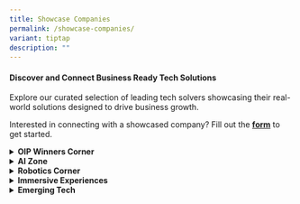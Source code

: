 ```yaml
---
title: Showcase Companies
permalink: /showcase-companies/
variant: tiptap
description: ""
---
```

<h4>Discover and Connect Business Ready Tech Solutions</h4>
<p>Explore our curated selection of leading tech solvers showcasing their
real-world solutions designed to drive business growth.</p>
<p>Interested in connecting with a showcased company? Fill out the <strong><a href="https://form.gov.sg/666287f0a5035a6fe2d176ee" rel="noopener noreferrer nofollow" target="_blank">form</a></strong> to
get started.</p>
<div data-type="detailGroup" class="isomer-accordion isomer-accordion-white">
<details class="isomer-details">
<summary><strong>OIP Winners Corner</strong>
</summary>
<div data-type="detailsContent" class="isomer-details-content">
<p></p>
<table style="minWidth: 50px">
<colgroup>
<col>
<col>
</colgroup>
<tbody>
<tr>
<th rowspan="1" colspan="2">
<p>Our <strong>OIP Winners Corner</strong> at PIXEL celebrates groundbreaking
innovations from<strong> t</strong>he Open Innovation Platform<strong>. Explore winning solutions that tackle real-world business challenges across diverse sectors.</strong>
</p>
</th>
</tr>
<tr>
<td rowspan="1" colspan="1">
<div class="isomer-image-wrapper">
<img style="width: 100%" height="auto" width="100%" alt="" src="/images/winner__circular_unite.png">
</div>
</td>
<td rowspan="1" colspan="1">
<p><strong><u>Circular Unite</u></strong>
</p>
<p>Circular Unite is your trusted partner in the journey towards corporate
decarbonization, committed to the ambitious Net Zero 2050 target.</p>
<p><a rel="noopener noreferrer nofollow" target="_blank">https://www.circularunite.com/</a>
</p>
</td>
</tr>
<tr>
<td rowspan="1" colspan="1">
<div class="isomer-image-wrapper">
<img style="width: 100%" height="auto" width="100%" alt="" src="/images/winner___groundup_ai.png">
</div>
<p></p>
</td>
<td rowspan="1" colspan="1">
<p><strong><u>Groundup.ai</u></strong>
</p>
<p>Groundup.ai prevents industrial unplanned downtime, a USD1.5 Trillion
problem a year.
<br><a rel="noopener noreferrer nofollow" target="_blank">https://groundup.ai/</a>
</p>
</td>
</tr>
<tr>
<td rowspan="1" colspan="1">
<div class="isomer-image-wrapper">
<img style="width: 100%" height="auto" width="100%" alt="" src="/images/winners___movel_ai.png">
</div>
</td>
<td rowspan="1" colspan="1">
<p><strong><u>Movel.ai</u></strong>
</p>
<p>Movel.ai cuts down on deployment time and cost, enabling you to get your
robots up and running quickly, efficiently, and with minimal training.</p>
<p><a rel="noopener noreferrer nofollow" target="_blank">http://www.movel.ai/</a>
</p>
</td>
</tr>
<tr>
<td rowspan="1" colspan="1">
<p></p>
<div class="isomer-image-wrapper">
<img style="width: 100%" height="auto" width="100%" alt="" src="/images/winner___nexus.png">
</div>
</td>
<td rowspan="1" colspan="1">
<p><strong><u>Nexus FrontierTech</u></strong>
</p>
<p>Nexus FrontierTech empowers institutions with financial data processing
products through its proprietary generative AI platform that automates
data-driven processes, extracting valuable insights from unstructured data
to provide traceable data in real time for various financial processes
in banking, asset management and insurance industry.</p>
<p><a rel="noopener noreferrer nofollow" target="_blank">http://www.nexusfrontier.tech/</a>
</p>
</td>
</tr>
<tr>
<td rowspan="1" colspan="1">
<div class="isomer-image-wrapper">
<img style="width: 100%" height="auto" width="100%" alt="" src="/images/winner___trakomatic.png">
</div>
</td>
<td rowspan="1" colspan="1">
<p><strong><u>Trakomatic</u></strong>
</p>
<p>Trakomatic specialise in cutting-edge video analytics technologies that
equip&nbsp;global businesses big or small with people counting, tracking
and facial recognition analysis solutions.</p>
<p><a rel="noopener noreferrer nofollow" target="_blank">https://www.trakomatic.com/</a>
</p>
</td>
</tr>
<tr>
<td rowspan="1" colspan="1">
<div class="isomer-image-wrapper">
<img style="width: 100%" height="auto" width="100%" alt="" src="/images/winner__kookree.png">
</div>
</td>
<td rowspan="1" colspan="1">
<p><strong><u>Kookree</u></strong>
</p>
<p>Kookree is dedicated to advancing artificial intelligence (AI) to serve
the broader good of humanity.</p>
<p><a rel="noopener noreferrer nofollow" target="_blank">https://kookree.ai/</a>
</p>
</td>
</tr>
</tbody>
</table>
</div>
</details>
<details class="isomer-details">
<summary><strong>AI Zone</strong>
</summary>
<div data-type="detailsContent" class="isomer-details-content">
<table style="minWidth: 50px">
<colgroup>
<col>
<col>
</colgroup>
<tbody>
<tr>
<th rowspan="1" colspan="2">
<p>Our AI (Artificial Intelligence) zone showcases the latest advancements
in machine learning, natural language processing, and data analytics. Discover
how AI is revolutionising industries by enhancing decision-making, automating
tasks, and providing personalised experiences.</p>
</th>
</tr>
<tr>
<td rowspan="1" colspan="1">
<p></p>
<div class="isomer-image-wrapper">
<img style="width: 100%" height="auto" width="100%" alt="" src="/images/ai_zone__ailytics.png">
</div>
</td>
<td rowspan="1" colspan="1">
<p><strong><u>Ailytics</u></strong>
</p>
<p></p>
<p>Ailytics helps industrial companies improve safety and maximise productivity
by providing video analytics solutions for safety and productivity monitoring.</p>
<p><strong><a href="https://ailytics.ai/" rel="noopener noreferrer nofollow" target="_blank">https://ailytics.ai/</a></strong>
</p>
</td>
</tr>
<tr>
<td rowspan="1" colspan="1">
<div class="isomer-image-wrapper">
<img style="width: 100%" height="auto" width="100%" alt="" src="/images/ai_zone___Belive.png">
</div>
</td>
<td rowspan="1" colspan="1">
<p><strong><u>BeLive Technology</u></strong>
</p>
<p>BeLive Technology offers white-label, fully customizable, end-to-end live
streaming solutions for brands worldwide.</p>
<p><strong><a href="https://belive.technology/" rel="noopener noreferrer nofollow" target="_blank">https://belive.technology/</a></strong>
</p>
</td>
</tr>
<tr>
<td rowspan="1" colspan="1">
<p></p>
<div class="isomer-image-wrapper">
<img style="width: 100%" height="auto" width="100%" alt="" src="/images/ai_zone___datature.png">
</div>
</td>
<td rowspan="1" colspan="1">
<p><strong><u>Datature</u></strong>
</p>
<p>Datature simplifies the way people build deep-learning capabilities.</p>
<p><a rel="noopener noreferrer nofollow" target="_blank">https://datature.com/</a>
</p>
</td>
</tr>
<tr>
<td rowspan="1" colspan="1">
<p></p>
<div class="isomer-image-wrapper">
<img style="width: 100%" height="auto" width="100%" alt="" src="/images/ai_zone___glee_trees.png">
</div>
</td>
<td rowspan="1" colspan="1">
<p><strong><u>Gleematic</u></strong>
</p>
<p>Gleematic can read documents in Asian languages and make various I.T.
applications talk to one another without complicated programming.</p>
<p><a rel="noopener noreferrer nofollow" target="_blank">https://www.gleematic.com/</a>
</p>
</td>
</tr>
<tr>
<td rowspan="1" colspan="1">
<p></p>
<div class="isomer-image-wrapper">
<img style="width: 100%" height="auto" width="100%" alt="" src="/images/ai_zone___greenairy.png">
</div>
</td>
<td rowspan="1" colspan="1">
<p><strong><u>Greenairy</u></strong>
</p>
<p>Discover Greenairy’s beautiful smart plant towers, designed for superior
air purification at work or educational microgreen gardening at school.</p>
<p><a rel="noopener noreferrer nofollow" target="_blank">https://www.greenairy.sg/</a>
</p>
</td>
</tr>
<tr>
<td rowspan="1" colspan="1">
<p></p>
<div class="isomer-image-wrapper">
<img style="width: 100%" height="auto" width="100%" alt="" src="/images/ai_zone___hendricks.png">
</div>
</td>
<td rowspan="1" colspan="1">
<p><strong><u>Hendricks Corp</u></strong>
</p>
<p>Hendricks Corp is revolutionizing the future of retail, drive-thru, and
hospitality with cutting-edge video analytics and AI solutions</p>
<p><a rel="noopener noreferrer nofollow" target="_blank">http://hendrickscorp.com/</a>
</p>
</td>
</tr>
<tr>
<td rowspan="1" colspan="1">
<p></p>
<div class="isomer-image-wrapper">
<img style="width: 100%" height="auto" width="100%" alt="" src="/images/ai_zone___inside_tech.png">
</div>
</td>
<td rowspan="1" colspan="1">
<p><strong><u>Inside Technologies</u></strong>
</p>
<p>Inside Technologies’ AI platform enhances employee engagement and workplace
insights.
<br><a rel="noopener noreferrer nofollow" target="_blank">https://inside.software/</a>
</p>
</td>
</tr>
<tr>
<td rowspan="1" colspan="1">
<p></p>
<div class="isomer-image-wrapper">
<img style="width: 100%" height="auto" width="100%" alt="" src="/images/ai_zone___mind_master.png">
</div>
</td>
<td rowspan="1" colspan="1">
<p><strong><u>MindMaster</u></strong>
</p>
<p>MindMaster’s AI-driven marketplace revolutionises customer engagement
and sales strategies.</p>
<p><a rel="noopener noreferrer nofollow" target="_blank">https://mindmaster.com.sg/</a>
</p>
</td>
</tr>
<tr>
<td rowspan="1" colspan="1">
<div class="isomer-image-wrapper">
<img style="width: 100%" height="auto" width="100%" alt="" src="/images/ai_zone__nudgyt.png">
</div>
</td>
<td rowspan="1" colspan="1">
<p><strong><u>Nudgyt</u></strong>
</p>
<p>Nudgyt’s behavioral AI enhances workplace productivity and smarter decision-making.</p>
<p><a href="https://www.nudgyt.com/" rel="noopener noreferrer nofollow" target="_blank">https://www.nudgyt.com/</a>
</p>
</td>
</tr>
<tr>
<td rowspan="1" colspan="1">
<p></p>
<div class="isomer-image-wrapper">
<img style="width: 100%" height="auto" width="100%" alt="" src="/images/ai_zone___pand_ai_.png">
</div>
</td>
<td rowspan="1" colspan="1">
<p><strong><u>Pand.ai</u></strong>
</p>
<p>Pand.ai'sAI chatbots provide personalized customer interactions with high
engagement.</p>
<p><a rel="noopener noreferrer nofollow" target="_blank">https://www.pand.ai/</a>
</p>
</td>
</tr>
<tr>
<td rowspan="1" colspan="1">
<p></p>
<div class="isomer-image-wrapper">
<img style="width: 100%" height="auto" width="100%" alt="" src="/images/ai_zone___staple_ai.png">
</div>
</td>
<td rowspan="1" colspan="1">
<p><strong><u>Staple AI</u></strong>
</p>
<p>Staple AI automates document processing for businesses and financial institutions.</p>
<p><a rel="noopener noreferrer nofollow" target="_blank">https://www.staple.ai/</a>
</p>
</td>
</tr>
<tr>
<td rowspan="1" colspan="1">
<p></p>
<div class="isomer-image-wrapper">
<img style="width: 100%" height="auto" width="100%" alt="" src="/images/ai_zone__voncierge.png">
</div>
</td>
<td rowspan="1" colspan="1">
<p><strong><u>Voncierge</u></strong>
</p>
<p>Voncierge’s AI-powered virtual concierge elevates hospitality and service
experiences.</p>
<p><a rel="noopener noreferrer nofollow" target="_blank">https://voncierge.tech/</a>
</p>
</td>
</tr>
<tr>
<td rowspan="1" colspan="1">
<p></p>
<div class="isomer-image-wrapper">
<img style="width: 100%" height="auto" width="100%" alt="" src="/images/ai_zone___xrator.png">
</div>
</td>
<td rowspan="1" colspan="1">
<p><strong><u>XRATOR</u></strong>
</p>
<p>Countinuous Threat Exposure Assessment platform helps organizations manage
their cybersecurity posture to ensure it aligns with business goals and
the threat landscape.</p>
<p><a rel="noopener noreferrer nofollow" target="_blank">https://www.x-rator.com/</a>
</p>
</td>
</tr>
<tr>
<td rowspan="1" colspan="1">
<p></p>
<div class="isomer-image-wrapper">
<img style="width: 100%" height="auto" width="100%" alt="" src="/images/ai_zone___zaheen.png">
</div>
</td>
<td rowspan="1" colspan="1">
<p><strong><u>Zaheen Systems</u></strong>
</p>
<p>Zaheen Systems leverages cutting-edge AI to solve your most pressing industrial
challenges.</p>
<p></p>
<p><a rel="noopener noreferrer nofollow" target="_blank">https://zaheensystems.com/</a>
</p>
</td>
</tr>
</tbody>
</table>
</div>
</details>
<details class="isomer-details">
<summary><strong>Robotics Corner</strong>
</summary>
<div data-type="detailsContent" class="isomer-details-content">
<table style="minWidth: 50px">
<colgroup>
<col>
<col>
</colgroup>
<tbody>
<tr>
<th rowspan="1" colspan="2">
<p><strong>The Robotics Corner showcases cutting-edge innovations in automation and precision technology. Discover how advanced robotics are transforming industries by automating processes and improving efficiency.</strong>
</p>
</th>
</tr>
<tr>
<td rowspan="1" colspan="1">
<p></p>
<div class="isomer-image-wrapper">
<img style="width: 100%" height="auto" width="100%" alt="" src="/images/robotics_corner___atlasbridge.png">
</div>
</td>
<td rowspan="1" colspan="1">
<p><strong><u>Atlasbridge</u></strong>
</p>
<p>Atlasbridge Robotics’ comprehensive suite of services spans distribution,
consultancy, and strategic partnership development, empowering businesses
to embrace the future of automation with confidence</p>
<p>&nbsp;<a rel="noopener noreferrer nofollow" target="_blank">https://atlasbridge.co/</a>
</p>
</td>
</tr>
<tr>
<td rowspan="1" colspan="1">
<p></p>
<div class="isomer-image-wrapper">
<img style="width: 100%" height="auto" width="100%" alt="" src="/images/robotics_corner___techfox.png">
</div>
</td>
<td rowspan="1" colspan="1">
<p><strong><u>Techfox</u></strong>
</p>
<p>Techfox is a start-up in the realms of Artificial Intelligence (AI), Internet
of Things (IoT), and Robotics that provides a connected robotics delivery
system with real-time location tracking and fleet management features</p>
<p><a rel="noopener noreferrer nofollow" target="_blank">http://techfox.com.sg/</a>
</p>
</td>
</tr>
<tr>
<td rowspan="1" colspan="1">
<p></p>
<div class="isomer-image-wrapper">
<img style="width: 100%" height="auto" width="100%" alt="" src="/images/robotics_corner___operva_ai.png">
</div>
</td>
<td rowspan="1" colspan="1">
<p><strong><u>Operva.ai</u></strong>
</p>
<p>One stop solution for smart construction and facility management, using
cutting edge artificial intelligence and robotics technology.</p>
<p><a rel="noopener noreferrer nofollow" target="_blank">https://operva.ai/</a>
</p>
</td>
</tr>
</tbody>
</table>
</div>
</details>
<details class="isomer-details">
<summary><strong>Immersive Experiences</strong>
</summary>
<div data-type="detailsContent" class="isomer-details-content">
<table style="minWidth: 50px">
<colgroup>
<col>
<col>
</colgroup>
<tbody>
<tr>
<th rowspan="1" colspan="2">
<p>Step into the world of Immersive Experiences, where technology blurs the
lines between reality and the digital realm. Engage with interactive environments
that transport you beyond the ordinary, revolutionising how we learn, work,
and connect. Discover the future of engagement through cutting-edge innovations
that redefine experience itself.</p>
</th>
</tr>
<tr>
<td rowspan="1" colspan="1">
<p></p>
<div class="isomer-image-wrapper">
<img style="width: 100%" height="auto" width="100%" alt="" src="/images/immersive___alo_xr.png">
</div>
</td>
<td rowspan="1" colspan="1">
<p><strong><u>Alo XR</u></strong>
</p>
<p>ALO XR harnesses immersive technologies to help older adults thrive, developing
AR/VR solutions to enhance healthspan and unlock human potential.</p>
<p><strong><a href="https://aloxr.com/" rel="noopener noreferrer nofollow" target="_blank"><u>https://aloxr.com/</u></a></strong>
</p>
</td>
</tr>
<tr>
<td rowspan="1" colspan="1">
<p></p>
<div class="isomer-image-wrapper">
<img style="width: 100%" height="auto" width="100%" alt="" src="/images/immersive___augmenteed.png">
</div>
</td>
<td rowspan="1" colspan="1">
<p><strong><u>Augmenteed</u></strong>
</p>
<p>Augmenteed aims to revolutionise the way industries operate by harnessing
the power of technology, using AR/VR to digitise paper-based industrial
procedures.</p>
<p><strong><a href="http://www.augmenteed.tech/" rel="noopener noreferrer nofollow" target="_blank"><u>www.augmenteed.tech</u></a>&nbsp;</strong>&nbsp;</p>
</td>
</tr>
<tr>
<td rowspan="1" colspan="1">
<p></p>
<div class="isomer-image-wrapper">
<img style="width: 100%" height="auto" width="100%" alt="" src="/images/immersive_exp_axomem.png">
</div>
</td>
<td rowspan="1" colspan="1">
<p><strong><u>Axomem</u></strong>
</p>
<p>Axomem builds a next-generation data analytics, AI and digital twin platform
with innovative user interfaces in 3D, VR and AR.</p>
<p><a href="http://axomem.io/" rel="noopener noreferrer nofollow" target="_blank">http://axomem.io/</a>
</p>
</td>
</tr>
<tr>
<td rowspan="1" colspan="1">
<p></p>
<div class="isomer-image-wrapper">
<img style="width: 100%" height="auto" width="100%" alt="" src="/images/immersive___evolve.png">
</div>
</td>
<td rowspan="1" colspan="1">
<p><strong><u>Evolve Innovative Solutions </u></strong>Evolve Innovative
Solutions empowers organizations seeking to harness the power of next-generation
technology, pioneering AI and immersion-powered AR/VR solutions for the
modern age.</p>
<p><a href="http://www.eis.sg" rel="noopener noreferrer nofollow" target="_blank">www.eis.sg</a>
</p>
</td>
</tr>
<tr>
<td rowspan="1" colspan="1">
<p></p>
<p></p>
<div class="isomer-image-wrapper">
<img style="width: 100%" height="auto" width="100%" alt="" src="/images/immersive_fingerdance.png">
</div>
</td>
<td rowspan="1" colspan="1">
<p><strong><u>FingerDance</u></strong>
</p>
<p>FingerDance is committed to building AI infrastructure for a smart and
inclusive world, offering 24/7 sign language translation services and accessible
sign language information.</p>
<p><a href="https://fingerdance.ai/home/" rel="noopener noreferrer nofollow" target="_blank">https://fingerdance.ai/home/</a>
</p>
</td>
</tr>
<tr>
<td rowspan="1" colspan="1">
<p></p>
<div class="isomer-image-wrapper">
<img style="width: 100%" height="auto" width="100%" alt="" src="/images/immersive__hiverlab.png">
</div>
</td>
<td rowspan="1" colspan="1">
<p><strong><u>Hiverlab</u></strong>
</p>
<p>Hiverlab stands at the forefront of the Spatial Technology revolution,
pioneering unprecedented levels of interoperability to forge a future where
sustainability and technology converge seamlessly&nbsp;</p>
<p><a href="https://www.hiverlab.com/" rel="noopener noreferrer nofollow" target="_blank">https://www.hiverlab.com/</a>
</p>
</td>
</tr>
<tr>
<td rowspan="1" colspan="1">
<p></p>
<div class="isomer-image-wrapper">
<img style="width: 100%" height="auto" width="100%" alt="" src="/images/immersive_illuma_labs.png">
</div>
</td>
<td rowspan="1" colspan="1">
<p><strong><u>Illumia Labs</u></strong>
</p>
<p>Illumia Labs is a dual-use AI-first technology company that provides workforce
intelligence, such as skillset matrix analytics via scenario-based competency
assessments.</p>
<p><a rel="noopener noreferrer nofollow" target="_blank">https://illumialabs.ai/</a>
</p>
</td>
</tr>
<tr>
<td rowspan="1" colspan="1">
<p></p>
</td>
<td rowspan="1" colspan="1">
<p><strong><u>NPN</u></strong>
</p>
<p>NPN offer a range of cutting-edge retail solutions, including digital
store, ecommerce management, gift card solutions, and SUNMI POS solutions,
designed to support businesses in their digital transformation and new
retail endeavors</p>
<p><a rel="noopener noreferrer nofollow" target="_blank">https://www.retailtechnpn.com/</a>
</p>
</td>
</tr>
<tr>
<td rowspan="1" colspan="1">
<p></p>
<div class="isomer-image-wrapper">
<img style="width: 100%" height="auto" width="100%" alt="" src="/images/immersive___objectivee.png">
</div>
</td>
<td rowspan="1" colspan="1">
<p><strong><u>Objective Experience</u></strong>
</p>
<p>Objective Experience is your partner for user experience strategy, UX
research, UX design and usability testing.</p>
<p>&nbsp;</p>
<p><a rel="noopener noreferrer nofollow" target="_blank">https://www.objectiveexperience.com/</a>
</p>
</td>
</tr>
<tr>
<td rowspan="1" colspan="1">
<p></p>
<div class="isomer-image-wrapper">
<img style="width: 100%" height="auto" width="100%" alt="" src="/images/immersive___serial_co.png">
</div>
</td>
<td rowspan="1" colspan="1">
<p><strong><u>SERIAL CO_</u></strong>
</p>
<p>SERIAL CO_ is a creative technology studio envisioning a world where immersive
experiences transform the way people learn, work, and interact with each
other.</p>
<p><a href="http://www.serial.sg" rel="noopener noreferrer nofollow" target="_blank">www.serial.sg</a>
</p>
</td>
</tr>
<tr>
<td rowspan="1" colspan="1">
<p></p>
<div class="isomer-image-wrapper">
<img style="width: 100%" height="auto" width="100%" alt="" src="/images/immersive_skillup_vr.png">
</div>
</td>
<td rowspan="1" colspan="1">
<p><strong><u>Skillup</u></strong>
</p>
<p>Skillup is a tech-innovator specialising in the use of VR gamified technology
for healthcare training and treatment.&nbsp;</p>
<p><a href="https://skillupvr.com/" rel="noopener noreferrer nofollow" target="_blank">https://skillupvr.com/</a>
</p>
</td>
</tr>
<tr>
<td rowspan="1" colspan="1">
<p></p>
<div class="isomer-image-wrapper">
<img style="width: 100%" height="auto" width="100%" alt="" src="/images/immersive_serl_io.png">
</div>
</td>
<td rowspan="1" colspan="1">
<p><strong><u>Serl.io</u></strong>
</p>
<p>Serl.io is the no-code Mixed Reality platform to create and deploy your
own collaborative Mixed Reality content.</p>
<p><a href="https://serl.io/" rel="noopener noreferrer nofollow" target="_blank">https://serl.io/</a>
</p>
</td>
</tr>
<tr>
<td rowspan="1" colspan="1">
<p></p>
<div class="isomer-image-wrapper">
<img style="width: 100%" height="auto" width="100%" alt="" src="/images/immersive___xctuality_logo.png">
</div>
</td>
<td rowspan="1" colspan="1">
<p><strong><u>Xctuality</u></strong>
</p>
<p>Xctuality is an immersive technology company building towards spatial
computing that is helping to reverse climate change by pioneering the future
of urban lifestyle.&nbsp;&nbsp;</p>
<p><a href="https://xctuality.com" rel="noopener noreferrer nofollow" target="_blank">https://xctuality.com</a>
</p>
</td>
</tr>
<tr>
<td rowspan="1" colspan="1">
<p></p>
<div class="isomer-image-wrapper">
<img style="width: 100%" height="auto" width="100%" alt="" src="/images/immersive___smobler.png">
</div>
</td>
<td rowspan="1" colspan="1">
<p><strong><u>Smobler Studios</u></strong>
</p>
<p>Smobler Studios is a provider of metaverse architecture solutions specializing
in IP creation, brand marketing and metaverse development for businesses</p>
<p><a href="https://smobler.io" rel="noopener noreferrer nofollow" target="_blank">https://smobler.io</a>
</p>
</td>
</tr>
</tbody>
</table>
</div>
</details>
<details class="isomer-details">
<summary><strong>Emerging Tech</strong>
</summary>
<div data-type="detailsContent" class="isomer-details-content">
<table style="minWidth: 50px">
<colgroup>
<col>
<col>
</colgroup>
<tbody>
<tr>
<th rowspan="1" colspan="2">
<p><strong>The Emerging Tech Zone at PIXEL showcases cutting-edge innovations that are shaping the future of industries. This zone features breakthrough technologies such as 5G, AI, IoT, cybersecurity, digital twins, and automation, providing visitors with a glimpse into next-generation solutions</strong>
</p>
</th>
</tr>
<tr>
<td rowspan="1" colspan="1">
<p></p>
<div class="isomer-image-wrapper">
<img style="width: 100%" height="auto" width="100%" alt="" src="/images/ai_zone__ailytics.png">
</div>
</td>
<td rowspan="1" colspan="1">
<p><strong><u>Ailytics</u></strong>
</p>
<p>Ailytics uses AI-driven video analytics to enhance workplace safety and
productivity.</p>
<p><a href="https://www.ailytics.sg" rel="noopener noreferrer nofollow" target="_blank">https://www.ailytics.sg</a>
</p>
</td>
</tr>
<tr>
<td rowspan="1" colspan="1">
<p></p>
<div class="isomer-image-wrapper">
<img style="width: 100%" height="auto" width="100%" alt="" src="/images/emerging_tech___armfort_intergrated.png">
</div>
</td>
<td rowspan="1" colspan="1">
<p><strong><u>Armfort Integrated</u></strong>
</p>
<p>Armfort Integrated delivers advanced security and surveillance solutions
for enterprises.
<br><a href="https://armfort.com/" rel="noopener noreferrer nofollow" target="_blank">https://armfort.com/</a>
</p>
<p></p>
</td>
</tr>
<tr>
<td rowspan="1" colspan="1">
<p></p>
<div class="isomer-image-wrapper">
<img style="width: 100%" height="auto" width="100%" alt="" src="/images/emerging_tech__datamesh.png">
</div>
</td>
<td rowspan="1" colspan="1">
<p><strong><u>Datamesh</u></strong>
</p>
<p>Datamesh’s digital twin technology drives intelligent industrial operations
and asset monitoring.</p>
<p><a href="https://www.datamesh.com" rel="noopener noreferrer nofollow" target="_blank">https://www.datamesh.com</a>&nbsp;</p>
</td>
</tr>
<tr>
<td rowspan="1" colspan="1">
<p></p>
<div class="isomer-image-wrapper">
<img style="width: 100%" height="auto" width="100%" alt="" src="/images/emerging_tech___d_construct.png">
</div>
</td>
<td rowspan="1" colspan="1">
<p><strong><u>d’Construct Robotics </u></strong>d’Construct Robotics offers
AI-powered robotic solutions for automation and efficiency.</p>
<p><a href="https://www.dconstruct.co/" rel="noopener noreferrer nofollow" target="_blank">https://www.dconstruct.co/</a>
</p>
</td>
</tr>
<tr>
<td rowspan="1" colspan="1">
<p></p>
<div class="isomer-image-wrapper">
<img style="width: 100%" height="auto" width="100%" alt="" src="/images/emerging_tech___gabkotech_innovations.png">
</div>
</td>
<td rowspan="1" colspan="1">
<p><strong><u>Gabkotech</u></strong>
</p>
<p>Gabkotech’s IoT solutions enable smart facility management and digital
transformation.</p>
<p>&nbsp;<a href="https://www.gabkotech.com" rel="noopener noreferrer nofollow" target="_blank">https://www.gabkotech.com</a>
</p>
</td>
</tr>
<tr>
<td rowspan="1" colspan="1">
<p></p>
<div class="isomer-image-wrapper">
<img style="width: 100%" height="auto" width="100%" alt="" src="/images/emerging_tech___mind_pointeye.png">
</div>
</td>
<td rowspan="1" colspan="1">
<p><strong><u>Mind PointEye</u></strong>
</p>
<p>Mind PointEye’s AI analytics platform provides real-time business intelligence
and insights.</p>
<p>&nbsp;<a href="https://mindpointeye.com/#/Home" rel="noopener noreferrer nofollow" target="_blank">https://mindpointeye.com/#/Home</a>
</p>
</td>
</tr>
<tr>
<td rowspan="1" colspan="1">
<p></p>
<div class="isomer-image-wrapper">
<img style="width: 100%" height="auto" width="100%" alt="" src="/images/emerging_tech___openspace.png">
</div>
</td>
<td rowspan="1" colspan="1">
<p><strong><u>OpenSpace</u></strong>
</p>
<p>OpenSpace’s AI-powered site monitoring enhances real-time construction
progress tracking.</p>
<p><a href="https://www.openspace.ai" rel="noopener noreferrer nofollow" target="_blank">https://www.openspace.ai</a>&nbsp;</p>
</td>
</tr>
<tr>
<td rowspan="1" colspan="1">
<p></p>
<div class="isomer-image-wrapper">
<img style="width: 100%" height="auto" width="100%" alt="" src="/images/emerging_tech___solstium.png">
</div>
</td>
<td rowspan="1" colspan="1">
<p><strong><u>Solstium</u></strong>
</p>
<p>Solstium develops innovative energy solutions for a more sustainable future</p>
</td>
</tr>
<tr>
<td rowspan="1" colspan="1">
<p></p>
<div class="isomer-image-wrapper">
<img style="width: 100%" height="auto" width="100%" alt="" src="/images/emerging_tech___streamwide_SA.png">
</div>
</td>
<td rowspan="1" colspan="1">
<p><strong><u>Streamwide SA</u></strong>
</p>
<p>Streamwide SA’s AI-powered tools enhance business communication and collaboration.
<br><a href="https://solstium.net/" rel="noopener noreferrer nofollow" target="_blank">https://solstium.net/</a>
</p>
</td>
</tr>
<tr>
<td rowspan="1" colspan="1">
<p></p>
<div class="isomer-image-wrapper">
<img style="width: 100%" height="auto" width="100%" alt="" src="/images/emerging_tech___tp_link.png">
</div>
</td>
<td rowspan="1" colspan="1">
<p><strong><u>TP-Link Corporation</u></strong>
</p>
<p>TP-Link Corporation delivers next-gen networking and smart connectivity
solutions.</p>
<p><a href="https://www.tp-link.com" rel="noopener noreferrer nofollow" target="_blank">https://www.tp-link.com</a>
</p>
</td>
</tr>
<tr>
<td rowspan="1" colspan="1">
<p></p>
<div class="isomer-image-wrapper">
<img style="width: 100%" height="auto" width="100%" alt="" src="/images/emerging_tech___damstra.png">
</div>
</td>
<td rowspan="1" colspan="1">
<p><strong><u>Damstra</u></strong>
</p>
<p>Damstra’s digital workforce management solutions ensure compliance and
safety in operations.
<br><a href="https://www.damstratechnology.com" rel="noopener noreferrer nofollow" target="_blank">https://www.damstratechnology.com</a>
</p>
</td>
</tr>
</tbody>
</table>
</div>
</details>
</div>
<p></p>
<p></p>